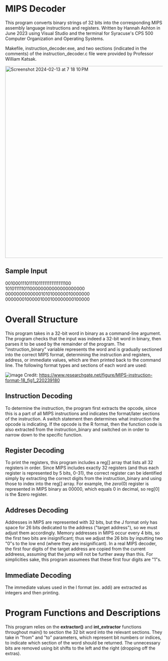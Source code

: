 # MIPS Decoder
This program converts binary strings of 32 bits into the corresponding MIPS assembly language instructions and registers. Written by Hannah Ashton in June 2023 using Visual Studio and the terminal for Syracuse's CPS 500 Computer Organization and Operating Systems.

Makefile, instruction_decoder.exe, and two sections (indicated in the comments) of the instruction_decoder.c file were provided by Professor William Katsak.

<img width="613" alt="Screenshot 2024-02-13 at 7 18 10 PM" src="https://github.com/hcharise/MIPS-Decoder/assets/110205350/5c3b667b-7b72-46d7-b84a-a09acaf7d173">


## Sample Input
00100011101111011111111111111100  
10101111101100000000000000000000  
00000000000001010100000010000000  
00000001000001000100000000100000

# Overall Structure
This program takes in a 32-bit word in binary as a command-line argument. The program checks that the input was indeed a 32-bit word in binary, then parses it to be used by the remainder of the program. The "instruction_binary" variable represents the word and is gradually sectioned into the correct MIPS format, determining the instruction and registers, address, or immediate values, which are then printed back to the command line. The following format types and sections of each word are used:

![image](https://github.com/hcharise/MIPS-Decoder/assets/110205350/6d5b789e-b96f-4a53-a172-0a44ed97da70)
Credit: https://www.researchgate.net/figure/MIPS-instruction-format-18_fig1_220239180

## Instruction Decoding
To determine the instruction, the program first extracts the opcode, since this is a part of all MIPS instructions and indicates the format/later sections of the instruction. A switch statement then determines what instruction the opcode is indicating. If the opcode is the R format, then the function code is also extracted from the instruction_binary and switched on in order to narrow down to the specific function.

## Register Decoding
To print the registers, this program includes a reg[] array that lists all 32 registers in order. Since MIPS includes exactly 32 registers (and thus each register is represented by 5 bits, 0-31), the correct register can be identified simply by extracting the correct digits from the instruction_binary and using those to index into the reg[] array. For example, the $zero ($0) register is represented in MIPS binary as 00000, which equals 0 in decimal, so reg[0] is the $zero register.

## Addreses Decoding
Addresses in MIPS are represented with 32 bits, but the J format only has space for 26 bits dedicated to the address ("target address"), so we must adjust them accordingly. Memory addresses in MIPS occur every 4 bits, so the first two bits are insignificant; thus we adjust the 26 bits by inputting two "0"s to the low end (where they are insignificant). In a real MIPS decoder, the first four digits of the target address are copied from the current addreess, assuming that the jump will not be further away than this. For simplicities sake, this program assumees that these first four digits are "1"s.

## Immediate Decoding
The immediate values used in the I format (ex. addi) are extracted as integers and then printing.

# Program Functions and Descriptions
This program relies on the **extractor()** and **int_extractor** functions throughout main() to section the 32 bit word into the relevant sections. They take in "from" and "to" parameters, which represent bit numbers or indices, to indicate which section of the word should be returned. The unnecessary bits are removed using bit shifts to the left and the right (dropping off the extras).
